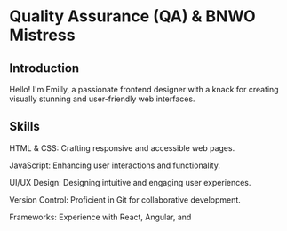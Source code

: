 # Quality Assurance (QA) & BNWO Mistress

## Introduction

Hello! I'm Emilly, a passionate frontend designer with a knack for creating visually stunning and user-friendly web interfaces. 

## Skills

  HTML & CSS: Crafting responsive and accessible web pages.

  JavaScript: Enhancing user interactions and functionality.

  UI/UX Design: Designing intuitive and engaging user experiences.

  Version Control: Proficient in Git for collaborative development.

   Frameworks: Experience with React, Angular, and 
    



